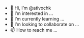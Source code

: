 - 👋 Hi, I’m @ativochk
- 👀 I’m interested in ...
- 🌱 I’m currently learning ...
- 💞️ I’m looking to collaborate on ...
- 📫 How to reach me ...

<!---
ativochk/ativochk is a ✨ special ✨ repository because its `README.md` (this file) appears on your GitHub profile.
You can click the Preview link to take a look at your changes.
--->
